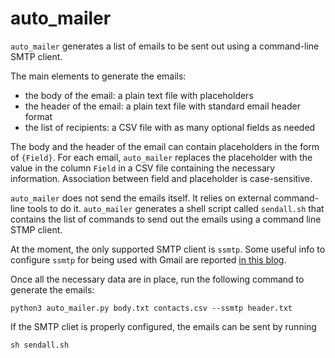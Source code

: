 # auto_mailer

`auto_mailer` generates a list of emails to be sent out using a command-line SMTP client.

The main elements to generate the emails:

* the body of the email: a plain text file with placeholders
* the header of the email: a plain text file with standard email header format
* the list of recipients: a CSV file with as many optional fields as needed

The body and the header of the email can contain placeholders in the form of `{Field}`. For each email, `auto_mailer` replaces the placeholder with the value in the column `Field` in a CSV file containing the necessary information. Association between field and placeholder is case-sensitive.

`auto_mailer` does not send the emails itself. It relies on external command-line tools to do it. `auto_mailer` generates a shell script called `sendall.sh` that contains the list of commands to send out the emails using a command line STMP client.

At the moment, the only supported SMTP client is `ssmtp`.
Some useful info to configure `ssmtp` for being used with Gmail are reported [in this blog](https://blog.edmdesigner.com/send-email-from-linux-command-line/).

Once all the necessary data are in place, run the following command to generate the emails:

```
python3 auto_mailer.py body.txt contacts.csv --ssmtp header.txt
```

If the SMTP cliet is properly configured, the emails can be sent by running

```
sh sendall.sh
```
